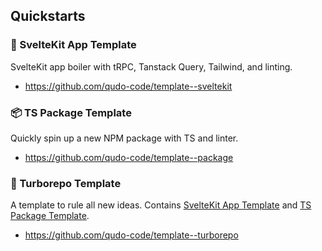 ## Quickstarts

### 📱 SvelteKit App Template
SvelteKit app boiler with tRPC, Tanstack Query, Tailwind, and linting.
- https://github.com/qudo-code/template--sveltekit

### 📦 TS Package Template
Quickly spin up a new NPM package with TS and linter.
- https://github.com/qudo-code/template--package



### 🚀 Turborepo Template
A template to rule all new ideas. Contains [SvelteKit App Template](https://github.com/qudo-code/template--sveltekit) and [TS Package Template](https://github.com/qudo-code/template--package).
- https://github.com/qudo-code/template--turborepo

